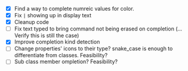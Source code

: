 - [x] Find a way to complete numreic values for color.
- [x] Fix `|` showing up in display text
- [x] Cleanup code
- [ ] Fix text typed to bring command not being erased on completion (... Verify this is still the case)
- [x] Improve completion kind detection
- [ ] Change properties' icons to their type? snake_case is enough to differentiate from classes. Feasibility?
- [ ] Sub class member ompletion? Feasibility?